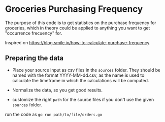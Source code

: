 # Groceries Purchasing Frequency

The purpose of this code is to get statistics on the purchase frequency for groceries, which in theory could be applied to anything you want to get "occurrence frecuency" for.

Inspired on https://blog.smile.io/how-to-calculate-purchase-frequency.

## Preparing the data

- Place your source input as csv files in the `sources` folder. They should be named with the format YYYY-MM-dd.csv, as the name is used to calculate the timeframe in which the calculations will be computed.

- Normalize the data, so you get good results.

- customize the right `path` for the source files if you don't use the given `sources` folder.

run the code as `go run path/to/file/orders.go`
